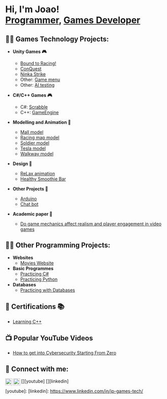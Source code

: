 <h1>Hi, I'm Joao! <br/><a href="https://github.com/DrixRepos">Programmer</a>, <a href="https://www.linkedin.com/in/jp-games-tech/">Games Developer</a></h1>

<h2>👨‍💻 Games Technology Projects:</h2>

- <b>Unity Games 🎮</b>
  
  - [Bound to Racing!](https://github.com/joaopedrocpalma/Bound-to-racing)
  - [ConQuest](https://github.com/joaopedrocpalma/ConQuest)
  - [Ninka Strike]()
  - Other: [Game menu]()
  - Other: [AI testing]()
 
  
 - <b>C#/C++ Games 🎮</b>
   - C#: [Scrabble](https://github.com/joaopedrocpalma/Scrabble)
   - C++: [GameEngine]()
  
- <b>Modelling and Animation 🚶</b>
  - [Mall model]()
  - [Racing map model]()
  - [Soldier model]()
  - [Tesla model]()
  - [Walkway model]()
  
- <b>Design 📝</b>
  - [ReLax animation](https://github.com/joaopedrocpalma/ReLax)
  - [Healthy Smoothie Bar](https://github.com/joaopedrocpalma/Healthy-smoothie-bar)

- <b>Other Projects 📓</b>
  - [Arduino](https://github.com/joaopedrocpalma/Arduino-smart-toaster)
  - [Chat bot](https://github.com/joshmadakor1/Algorithms-Practice)

- <b>Academic paper 📄</b>
  - [Do game mechanics affect realism and player engagement in video games](https://github.com/joaopedrocpalma/Academic-paper)

  
<h2>👨‍💻 Other Programming Projects:</h2>

- <b>Websites</b>
  - [Movies Website]()
- <b>Basic Programmes</b>
  - [Practicing C#]()
  - [Practicing Python]()
- <b>Databases</b>
  - [Practicing with Databases]()
  
<h2>📃 Certifications 📚</h2>

- [Learning C++]()
  
<h2>📺 Popular YouTube Videos</h2>

- [How to get into Cybersecurity Starting From Zero]()

<h2> 🤳 Connect with me:</h2>

[<img align="left" alt="JoaoPalma | YouTube" width="22px" src="https://cdn.jsdelivr.net/npm/simple-icons@v3/icons/youtube.svg" />][youtube]
[<img align="left" alt="JoaoPalma | LinkedIn" width="22px" src="https://cdn.jsdelivr.net/npm/simple-icons@v3/icons/linkedin.svg" />][linkedin]

[youtube]: 
[linkedin]: https://www.linkedin.com/in/jp-games-tech/

<!--
**joaopedrocpalma/joaopedrocpalma** is a ✨ _special_ ✨ repository because its `README.md` (this file) appears on your GitHub profile.

Here are some ideas to get you started:

- 🔭 I’m currently working on ...
- 🌱 I’m currently learning ...
- 👯 I’m looking to collaborate on ...
- 🤔 I’m looking for help with ...
- 💬 Ask me about ...
- 📫 How to reach me: ...
- 😄 Pronouns: ...
- ⚡ Fun fact: ...
-->
